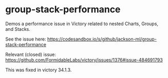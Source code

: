 # group-stack-performance

Demos a performance issue in Victory related to nested Charts, Groups, and Stacks.

See the issue here: https://codesandbox.io/s/github/jackson-ml/group-stack-performance

Relevant (closed) issue: https://github.com/FormidableLabs/victory/issues/1376#issue-484691793

This was fixed in victory 34.1.3.
